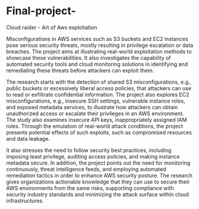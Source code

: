 # Final-project-
Cloud raider - Art of Aws exploitation 

Misconfigurations in AWS services such as S3 buckets and EC2 instances pose serious security 
threats, mostly resulting in privilege escalation or data breaches. The project aims at illustrating 
real-world exploitation methods to showcase these vulnerabilities. It also investigates the 
capability of automated security tools and cloud monitoring solutions in identifying and 
remediating these threats before attackers can exploit them.

The research starts with the detection of shared S3 misconfigurations, e.g., public buckets or 
excessively liberal access policies, that attackers can use to read or exfiltrate confidential 
information. The project also explores EC2 misconfigurations, e.g., insecure SSH settings, 
vulnerable instance roles, and exposed metadata services, to illustrate how attackers can obtain 
unauthorized access or escalate their privileges in an AWS environment. The study also 
examines insecure API keys, inappropriately assigned IAM roles. Through the emulation of 
real-world attack conditions, the project presents potential effects of such exploits, such as 
compromised resources and data leakage. 

It also stresses the need to follow security best practices, including imposing least privilege, 
auditing access policies, and making instance metadata secure. In addition, the project points 
out the need for monitoring continuously, threat intelligence feeds, and employing automated 
remediation tactics in order to enhance AWS security posture. The research gives organizations 
actionable knowledge that they can use to secure their AWS environments from the same risks, 
supporting compliance with security industry standards and minimizing the attack surface 
within cloud infrastructures. 
